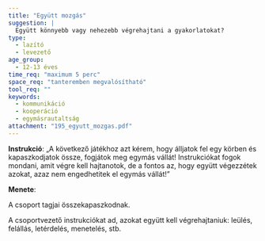 ```yaml
---
title: "Együtt mozgás"
suggestion: | 
  Együtt könnyebb vagy nehezebb végrehajtani a gyakorlatokat?
type:
  - lazító
  - levezető
age_group:
  - 12-13 éves
time_req: "maximum 5 perc"
space_req: "tanteremben megvalósítható"
tool_req: ""
keywords: 
  - kommunikáció
  - kooperáció
  - egymásrautaltság
attachment: "195_egyutt_mozgas.pdf"
---
```


**Instrukció**: „A következő játékhoz azt kérem, hogy álljatok fel egy körben és kapaszkodjatok össze, fogjátok meg egymás vállát! Instrukciókat fogok mondani, amit végre kell hajtanotok, de a fontos az, hogy együtt végezzétek azokat, azaz nem engedhetitek el egymás vállát!”

 **Menete**:

A csoport tagjai összekapaszkodnak.

A csoportvezető instrukciókat ad, azokat együtt kell végrehajtaniuk: leülés, felállás, letérdelés, menetelés, stb.
  
  
